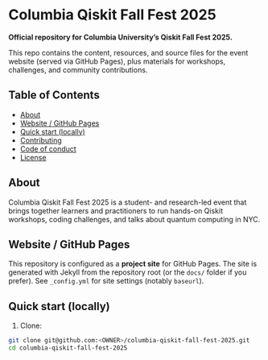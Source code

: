 # Columbia Qiskit Fall Fest 2025

**Official repository for Columbia University’s Qiskit Fall Fest 2025.**

This repo contains the content, resources, and source files for the event website (served via GitHub Pages), plus materials for workshops, challenges, and community contributions.

## Table of Contents
- [About](#about)
- [Website / GitHub Pages](#website--github-pages)
- [Quick start (locally)](#quick-start-locally)
- [Contributing](#contributing)
- [Code of conduct](#code-of-conduct)
- [License](#license)

## About
Columbia Qiskit Fall Fest 2025 is a student- and research-led event that brings together learners and practitioners to run hands-on Qiskit workshops, coding challenges, and talks about quantum computing in NYC.

## Website / GitHub Pages
This repository is configured as a **project site** for GitHub Pages. The site is generated with Jekyll from the repository root (or the `docs/` folder if you prefer). See `_config.yml` for site settings (notably `baseurl`).

## Quick start (locally)
1. Clone:
```bash
git clone git@github.com:<OWNER>/columbia-qiskit-fall-fest-2025.git
cd columbia-qiskit-fall-fest-2025
